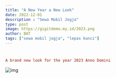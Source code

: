 ```yaml
---
title: "A New Year a New Look"
date: 2022-12-01
description : "Sewa Mobil Jogja"
type: post
image: https://gigitdemo.my.id/2023.png
author: BAT
tags: ["sewa mobil jogja", "lepas kunci"]
---
```

#
```toml
A brand new look for the year 2023 Anno Domini
```

![img](https://aceapugtar.cloudimg.io/raw.githubusercontent.com/ariefbuddies/bening-out/master/uploads/m1.webp?w=200&radius=20&force_format=png&#center)
